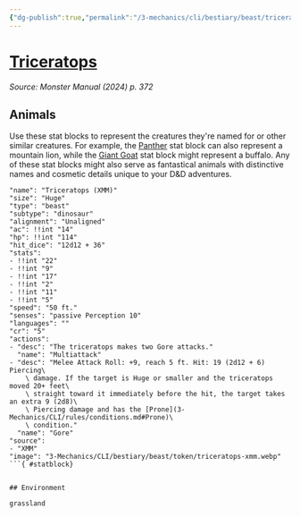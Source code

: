 ```yaml
---
{"dg-publish":true,"permalink":"/3-mechanics/cli/bestiary/beast/triceratops-xmm/","tags":["ttrpg-cli/compendium/src/5e/xmm","ttrpg-cli/monster/cr/5","ttrpg-cli/monster/environment/grassland","ttrpg-cli/monster/size/huge","ttrpg-cli/monster/type/beast/dinosaur"],"noteIcon":""}
---
```


# [Triceratops](3-Mechanics\CLI\bestiary\beast/triceratops-xmm.md)
*Source: Monster Manual (2024) p. 372*  

## Animals

Use these stat blocks to represent the creatures they're named for or other similar creatures. For example, the [Panther](3-Mechanics/CLI/bestiary/beast/panther-xmm.md) stat block can also represent a mountain lion, while the [Giant Goat](3-Mechanics/CLI/bestiary/beast/giant-goat-xmm.md) stat block might represent a buffalo. Any of these stat blocks might also serve as fantastical animals with distinctive names and cosmetic details unique to your D&D adventures.

```statblock
"name": "Triceratops (XMM)"
"size": "Huge"
"type": "beast"
"subtype": "dinosaur"
"alignment": "Unaligned"
"ac": !!int "14"
"hp": !!int "114"
"hit_dice": "12d12 + 36"
"stats":
- !!int "22"
- !!int "9"
- !!int "17"
- !!int "2"
- !!int "11"
- !!int "5"
"speed": "50 ft."
"senses": "passive Perception 10"
"languages": ""
"cr": "5"
"actions":
- "desc": "The triceratops makes two Gore attacks."
  "name": "Multiattack"
- "desc": "Melee Attack Roll: +9, reach 5 ft. Hit: 19 (2d12 + 6) Piercing\
    \ damage. If the target is Huge or smaller and the triceratops moved 20+ feet\
    \ straight toward it immediately before the hit, the target takes an extra 9 (2d8)\
    \ Piercing damage and has the [Prone](3-Mechanics/CLI/rules/conditions.md#Prone)\
    \ condition."
  "name": "Gore"
"source":
- "XMM"
"image": "3-Mechanics/CLI/bestiary/beast/token/triceratops-xmm.webp"
```{ #statblock}


## Environment

grassland